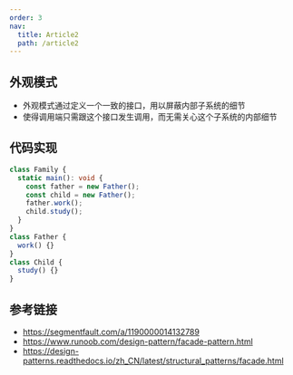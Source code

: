```yaml
---
order: 3
nav:
  title: Article2
  path: /article2
---
```


## 外观模式

- 外观模式通过定义一个一致的接口，用以屏蔽内部子系统的细节
- 使得调用端只需跟这个接口发生调用，而无需关心这个子系统的内部细节

## 代码实现

```typescript
class Family {
  static main(): void {
    const father = new Father();
    const child = new Father();
    father.work();
    child.study();
  }
}
class Father {
  work() {}
}
class Child {
  study() {}
}
```

## 参考链接

- https://segmentfault.com/a/1190000014132789
- https://www.runoob.com/design-pattern/facade-pattern.html
- https://design-patterns.readthedocs.io/zh_CN/latest/structural_patterns/facade.html
